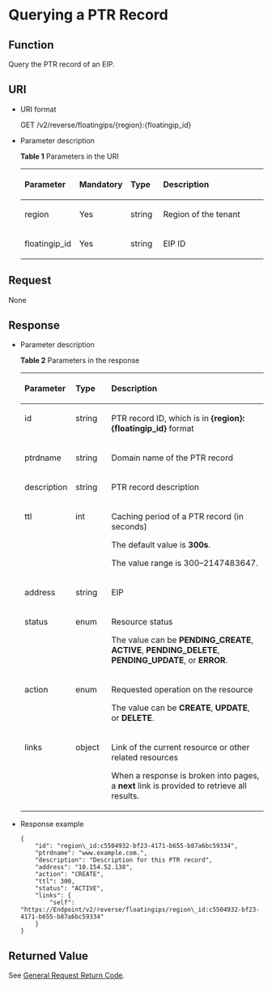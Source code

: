 # Querying a PTR Record<a name="EN-US_TOPIC_0042318614"></a>

## Function<a name="section18389930"></a>

Query the PTR record of an EIP.

## URI<a name="section31291646"></a>

-   URI format

    GET /v2/reverse/floatingips/\{region\}:\{floatingip\_id\}

-   Parameter description

    **Table  1**  Parameters in the URI

    <a name="table21421675"></a><table><thead align="left"><tr id="en-us_topic_0042318613_row3442661918149"><th class="cellrowborder" valign="top" width="20.380000000000003%" id="mcps1.2.5.1.1"><p id="en-us_topic_0042318613_p3709279118149"><a name="en-us_topic_0042318613_p3709279118149"></a><a name="en-us_topic_0042318613_p3709279118149"></a><strong id="en-us_topic_0042318613_b162774213314533"><a name="en-us_topic_0042318613_b162774213314533"></a><a name="en-us_topic_0042318613_b162774213314533"></a>Parameter</strong></p>
    </th>
    <th class="cellrowborder" valign="top" width="19.439999999999998%" id="mcps1.2.5.1.2"><p id="en-us_topic_0042318613_p5172606218149"><a name="en-us_topic_0042318613_p5172606218149"></a><a name="en-us_topic_0042318613_p5172606218149"></a><strong id="en-us_topic_0042318613_b593421527191713"><a name="en-us_topic_0042318613_b593421527191713"></a><a name="en-us_topic_0042318613_b593421527191713"></a>Mandatory</strong></p>
    </th>
    <th class="cellrowborder" valign="top" width="13.59%" id="mcps1.2.5.1.3"><p id="en-us_topic_0042318613_p2906151418149"><a name="en-us_topic_0042318613_p2906151418149"></a><a name="en-us_topic_0042318613_p2906151418149"></a><strong id="en-us_topic_0042318613_b84235270619112"><a name="en-us_topic_0042318613_b84235270619112"></a><a name="en-us_topic_0042318613_b84235270619112"></a>Type</strong></p>
    </th>
    <th class="cellrowborder" valign="top" width="46.589999999999996%" id="mcps1.2.5.1.4"><p id="en-us_topic_0042318613_p517246718149"><a name="en-us_topic_0042318613_p517246718149"></a><a name="en-us_topic_0042318613_p517246718149"></a><strong id="en-us_topic_0042318613_b842352706112423"><a name="en-us_topic_0042318613_b842352706112423"></a><a name="en-us_topic_0042318613_b842352706112423"></a>Description</strong></p>
    </th>
    </tr>
    </thead>
    <tbody><tr id="en-us_topic_0042318613_row1631668818149"><td class="cellrowborder" valign="top" width="20.380000000000003%" headers="mcps1.2.5.1.1 "><p id="en-us_topic_0042318613_p4658337018149"><a name="en-us_topic_0042318613_p4658337018149"></a><a name="en-us_topic_0042318613_p4658337018149"></a>region</p>
    </td>
    <td class="cellrowborder" valign="top" width="19.439999999999998%" headers="mcps1.2.5.1.2 "><p id="en-us_topic_0042318613_p1515661618149"><a name="en-us_topic_0042318613_p1515661618149"></a><a name="en-us_topic_0042318613_p1515661618149"></a>Yes</p>
    </td>
    <td class="cellrowborder" valign="top" width="13.59%" headers="mcps1.2.5.1.3 "><p id="en-us_topic_0042318613_p1972638718149"><a name="en-us_topic_0042318613_p1972638718149"></a><a name="en-us_topic_0042318613_p1972638718149"></a>string</p>
    </td>
    <td class="cellrowborder" valign="top" width="46.589999999999996%" headers="mcps1.2.5.1.4 "><p id="en-us_topic_0042318613_p5433349018149"><a name="en-us_topic_0042318613_p5433349018149"></a><a name="en-us_topic_0042318613_p5433349018149"></a>Region of the tenant</p>
    </td>
    </tr>
    <tr id="en-us_topic_0042318613_row1923936518149"><td class="cellrowborder" valign="top" width="20.380000000000003%" headers="mcps1.2.5.1.1 "><p id="en-us_topic_0042318613_p1488470218149"><a name="en-us_topic_0042318613_p1488470218149"></a><a name="en-us_topic_0042318613_p1488470218149"></a>floatingip_id</p>
    </td>
    <td class="cellrowborder" valign="top" width="19.439999999999998%" headers="mcps1.2.5.1.2 "><p id="en-us_topic_0042318613_p6481017518149"><a name="en-us_topic_0042318613_p6481017518149"></a><a name="en-us_topic_0042318613_p6481017518149"></a>Yes</p>
    </td>
    <td class="cellrowborder" valign="top" width="13.59%" headers="mcps1.2.5.1.3 "><p id="en-us_topic_0042318613_p1513281718149"><a name="en-us_topic_0042318613_p1513281718149"></a><a name="en-us_topic_0042318613_p1513281718149"></a>string</p>
    </td>
    <td class="cellrowborder" valign="top" width="46.589999999999996%" headers="mcps1.2.5.1.4 "><p id="en-us_topic_0042318613_p1779865118149"><a name="en-us_topic_0042318613_p1779865118149"></a><a name="en-us_topic_0042318613_p1779865118149"></a>EIP ID</p>
    </td>
    </tr>
    </tbody>
    </table>


## Request<a name="section13189358"></a>

None

## Response<a name="section51595365"></a>

-   Parameter description

    **Table  2**  Parameters in the response

    <a name="table28278595"></a><table><thead align="left"><tr id="en-us_topic_0042318613_row5725206118456"><th class="cellrowborder" valign="top" width="18.37%" id="mcps1.2.4.1.1"><p id="en-us_topic_0042318613_p690539418456"><a name="en-us_topic_0042318613_p690539418456"></a><a name="en-us_topic_0042318613_p690539418456"></a><strong id="en-us_topic_0042318613_b162774213314533_1"><a name="en-us_topic_0042318613_b162774213314533_1"></a><a name="en-us_topic_0042318613_b162774213314533_1"></a>Parameter</strong></p>
    </th>
    <th class="cellrowborder" valign="top" width="14.87%" id="mcps1.2.4.1.2"><p id="en-us_topic_0042318613_p2246606418456"><a name="en-us_topic_0042318613_p2246606418456"></a><a name="en-us_topic_0042318613_p2246606418456"></a><strong id="en-us_topic_0042318613_b84235270619112_1"><a name="en-us_topic_0042318613_b84235270619112_1"></a><a name="en-us_topic_0042318613_b84235270619112_1"></a>Type</strong></p>
    </th>
    <th class="cellrowborder" valign="top" width="66.75999999999999%" id="mcps1.2.4.1.3"><p id="en-us_topic_0042318613_p781187018456"><a name="en-us_topic_0042318613_p781187018456"></a><a name="en-us_topic_0042318613_p781187018456"></a><strong id="en-us_topic_0042318613_b842352706112423_1"><a name="en-us_topic_0042318613_b842352706112423_1"></a><a name="en-us_topic_0042318613_b842352706112423_1"></a>Description</strong></p>
    </th>
    </tr>
    </thead>
    <tbody><tr id="en-us_topic_0042318613_row2878170018456"><td class="cellrowborder" valign="top" width="18.37%" headers="mcps1.2.4.1.1 "><p id="en-us_topic_0042318613_p4961636318456"><a name="en-us_topic_0042318613_p4961636318456"></a><a name="en-us_topic_0042318613_p4961636318456"></a>id</p>
    </td>
    <td class="cellrowborder" valign="top" width="14.87%" headers="mcps1.2.4.1.2 "><p id="en-us_topic_0042318613_p5950245818456"><a name="en-us_topic_0042318613_p5950245818456"></a><a name="en-us_topic_0042318613_p5950245818456"></a>string</p>
    </td>
    <td class="cellrowborder" valign="top" width="66.75999999999999%" headers="mcps1.2.4.1.3 "><p id="en-us_topic_0042318613_p5496981818456"><a name="en-us_topic_0042318613_p5496981818456"></a><a name="en-us_topic_0042318613_p5496981818456"></a>PTR record ID, which is in <strong id="en-us_topic_0042318613_b842352706151833"><a name="en-us_topic_0042318613_b842352706151833"></a><a name="en-us_topic_0042318613_b842352706151833"></a>{region}:{floatingip_id}</strong> format</p>
    </td>
    </tr>
    <tr id="en-us_topic_0042318613_row3274940018456"><td class="cellrowborder" valign="top" width="18.37%" headers="mcps1.2.4.1.1 "><p id="en-us_topic_0042318613_p3545576918456"><a name="en-us_topic_0042318613_p3545576918456"></a><a name="en-us_topic_0042318613_p3545576918456"></a>ptrdname</p>
    </td>
    <td class="cellrowborder" valign="top" width="14.87%" headers="mcps1.2.4.1.2 "><p id="en-us_topic_0042318613_p5334507918456"><a name="en-us_topic_0042318613_p5334507918456"></a><a name="en-us_topic_0042318613_p5334507918456"></a>string</p>
    </td>
    <td class="cellrowborder" valign="top" width="66.75999999999999%" headers="mcps1.2.4.1.3 "><p id="en-us_topic_0042318613_p2598415318456"><a name="en-us_topic_0042318613_p2598415318456"></a><a name="en-us_topic_0042318613_p2598415318456"></a>Domain name of the PTR record</p>
    </td>
    </tr>
    <tr id="en-us_topic_0042318613_row3253079218456"><td class="cellrowborder" valign="top" width="18.37%" headers="mcps1.2.4.1.1 "><p id="en-us_topic_0042318613_p1774845918456"><a name="en-us_topic_0042318613_p1774845918456"></a><a name="en-us_topic_0042318613_p1774845918456"></a>description</p>
    </td>
    <td class="cellrowborder" valign="top" width="14.87%" headers="mcps1.2.4.1.2 "><p id="en-us_topic_0042318613_p2833911218456"><a name="en-us_topic_0042318613_p2833911218456"></a><a name="en-us_topic_0042318613_p2833911218456"></a>string</p>
    </td>
    <td class="cellrowborder" valign="top" width="66.75999999999999%" headers="mcps1.2.4.1.3 "><p id="en-us_topic_0042318613_p1376672518456"><a name="en-us_topic_0042318613_p1376672518456"></a><a name="en-us_topic_0042318613_p1376672518456"></a>PTR record description</p>
    </td>
    </tr>
    <tr id="en-us_topic_0042318613_row5679166318456"><td class="cellrowborder" valign="top" width="18.37%" headers="mcps1.2.4.1.1 "><p id="en-us_topic_0042318613_p3672198418456"><a name="en-us_topic_0042318613_p3672198418456"></a><a name="en-us_topic_0042318613_p3672198418456"></a>ttl</p>
    </td>
    <td class="cellrowborder" valign="top" width="14.87%" headers="mcps1.2.4.1.2 "><p id="en-us_topic_0042318613_p2169069318456"><a name="en-us_topic_0042318613_p2169069318456"></a><a name="en-us_topic_0042318613_p2169069318456"></a>int</p>
    </td>
    <td class="cellrowborder" valign="top" width="66.75999999999999%" headers="mcps1.2.4.1.3 "><p id="en-us_topic_0042318613_p65120323151724"><a name="en-us_topic_0042318613_p65120323151724"></a><a name="en-us_topic_0042318613_p65120323151724"></a>Caching period of a PTR record (in seconds)</p>
    <p id="en-us_topic_0042318613_p1211568618456"><a name="en-us_topic_0042318613_p1211568618456"></a><a name="en-us_topic_0042318613_p1211568618456"></a>The default value is <strong id="en-us_topic_0042318613_b766716615417"><a name="en-us_topic_0042318613_b766716615417"></a><a name="en-us_topic_0042318613_b766716615417"></a>300s</strong>.</p>
    <p id="en-us_topic_0042318613_p4184654118456"><a name="en-us_topic_0042318613_p4184654118456"></a><a name="en-us_topic_0042318613_p4184654118456"></a>The value range is 300–2147483647.</p>
    </td>
    </tr>
    <tr id="en-us_topic_0042318613_row3412662318456"><td class="cellrowborder" valign="top" width="18.37%" headers="mcps1.2.4.1.1 "><p id="en-us_topic_0042318613_p1279309418456"><a name="en-us_topic_0042318613_p1279309418456"></a><a name="en-us_topic_0042318613_p1279309418456"></a>address</p>
    </td>
    <td class="cellrowborder" valign="top" width="14.87%" headers="mcps1.2.4.1.2 "><p id="en-us_topic_0042318613_p2960772218456"><a name="en-us_topic_0042318613_p2960772218456"></a><a name="en-us_topic_0042318613_p2960772218456"></a>string</p>
    </td>
    <td class="cellrowborder" valign="top" width="66.75999999999999%" headers="mcps1.2.4.1.3 "><p id="en-us_topic_0042318613_p4941528218456"><a name="en-us_topic_0042318613_p4941528218456"></a><a name="en-us_topic_0042318613_p4941528218456"></a>EIP</p>
    </td>
    </tr>
    <tr id="en-us_topic_0042318613_row4208435918456"><td class="cellrowborder" valign="top" width="18.37%" headers="mcps1.2.4.1.1 "><p id="en-us_topic_0042318613_p5338995318456"><a name="en-us_topic_0042318613_p5338995318456"></a><a name="en-us_topic_0042318613_p5338995318456"></a>status</p>
    </td>
    <td class="cellrowborder" valign="top" width="14.87%" headers="mcps1.2.4.1.2 "><p id="en-us_topic_0042318613_p2961896418456"><a name="en-us_topic_0042318613_p2961896418456"></a><a name="en-us_topic_0042318613_p2961896418456"></a>enum</p>
    </td>
    <td class="cellrowborder" valign="top" width="66.75999999999999%" headers="mcps1.2.4.1.3 "><p id="en-us_topic_0042318613_p5032586318456"><a name="en-us_topic_0042318613_p5032586318456"></a><a name="en-us_topic_0042318613_p5032586318456"></a>Resource status</p>
    <p id="en-us_topic_0042318613_p55721846144628"><a name="en-us_topic_0042318613_p55721846144628"></a><a name="en-us_topic_0042318613_p55721846144628"></a>The value can be <strong id="en-us_topic_0042318613_b84235270695628"><a name="en-us_topic_0042318613_b84235270695628"></a><a name="en-us_topic_0042318613_b84235270695628"></a>PENDING_CREATE</strong>, <strong id="en-us_topic_0042318613_b84235270695635"><a name="en-us_topic_0042318613_b84235270695635"></a><a name="en-us_topic_0042318613_b84235270695635"></a>ACTIVE</strong>, <strong id="en-us_topic_0042318613_b84235270695643"><a name="en-us_topic_0042318613_b84235270695643"></a><a name="en-us_topic_0042318613_b84235270695643"></a>PENDING_DELETE</strong>, <strong id="en-us_topic_0042318613_b842352706141041"><a name="en-us_topic_0042318613_b842352706141041"></a><a name="en-us_topic_0042318613_b842352706141041"></a>PENDING_UPDATE</strong>, or <strong id="en-us_topic_0042318613_b84235270695650"><a name="en-us_topic_0042318613_b84235270695650"></a><a name="en-us_topic_0042318613_b84235270695650"></a>ERROR</strong>.</p>
    </td>
    </tr>
    <tr id="en-us_topic_0042318613_row4986307418456"><td class="cellrowborder" valign="top" width="18.37%" headers="mcps1.2.4.1.1 "><p id="en-us_topic_0042318613_p1237719818456"><a name="en-us_topic_0042318613_p1237719818456"></a><a name="en-us_topic_0042318613_p1237719818456"></a>action</p>
    </td>
    <td class="cellrowborder" valign="top" width="14.87%" headers="mcps1.2.4.1.2 "><p id="en-us_topic_0042318613_p6302897818456"><a name="en-us_topic_0042318613_p6302897818456"></a><a name="en-us_topic_0042318613_p6302897818456"></a>enum</p>
    </td>
    <td class="cellrowborder" valign="top" width="66.75999999999999%" headers="mcps1.2.4.1.3 "><p id="en-us_topic_0042318613_p507362318456"><a name="en-us_topic_0042318613_p507362318456"></a><a name="en-us_topic_0042318613_p507362318456"></a>Requested operation on the resource</p>
    <p id="en-us_topic_0042318613_p9217462145017"><a name="en-us_topic_0042318613_p9217462145017"></a><a name="en-us_topic_0042318613_p9217462145017"></a>The value can be <strong id="en-us_topic_0042318613_b842352706141356"><a name="en-us_topic_0042318613_b842352706141356"></a><a name="en-us_topic_0042318613_b842352706141356"></a>CREATE</strong>, <strong id="en-us_topic_0042318613_b84235270614144"><a name="en-us_topic_0042318613_b84235270614144"></a><a name="en-us_topic_0042318613_b84235270614144"></a>UPDATE</strong>, or <strong id="en-us_topic_0042318613_b84235270614146"><a name="en-us_topic_0042318613_b84235270614146"></a><a name="en-us_topic_0042318613_b84235270614146"></a>DELETE</strong>.</p>
    </td>
    </tr>
    <tr id="en-us_topic_0042318613_row831034118456"><td class="cellrowborder" valign="top" width="18.37%" headers="mcps1.2.4.1.1 "><p id="en-us_topic_0042318613_p204899518456"><a name="en-us_topic_0042318613_p204899518456"></a><a name="en-us_topic_0042318613_p204899518456"></a>links</p>
    </td>
    <td class="cellrowborder" valign="top" width="14.87%" headers="mcps1.2.4.1.2 "><p id="en-us_topic_0042318613_p3175087318456"><a name="en-us_topic_0042318613_p3175087318456"></a><a name="en-us_topic_0042318613_p3175087318456"></a>object</p>
    </td>
    <td class="cellrowborder" valign="top" width="66.75999999999999%" headers="mcps1.2.4.1.3 "><p id="en-us_topic_0042318613_p2168392018456"><a name="en-us_topic_0042318613_p2168392018456"></a><a name="en-us_topic_0042318613_p2168392018456"></a>Link of the current resource or other related resources</p>
    <p id="en-us_topic_0042318613_p6093755518456"><a name="en-us_topic_0042318613_p6093755518456"></a><a name="en-us_topic_0042318613_p6093755518456"></a>When a response is broken into pages, a <strong id="en-us_topic_0042318613_b84235270695245"><a name="en-us_topic_0042318613_b84235270695245"></a><a name="en-us_topic_0042318613_b84235270695245"></a>next</strong> link is provided to retrieve all results.</p>
    </td>
    </tr>
    </tbody>
    </table>


-   Response example

    ```
    {
        "id": "region\_id:c5504932-bf23-4171-b655-b87a6bc59334",
        "ptrdname": "www.example.com.",
        "description": "Description for this PTR record",
        "address": "10.154.52.138",
        "action": "CREATE",
        "ttl": 300,
        "status": "ACTIVE",
        "links": {
            "self": "https://Endpoint/v2/reverse/floatingips/region\_id:c5504932-bf23-4171-b655-b87a6bc59334"
        }
    }
    ```


## **Returned Value**<a name="section61705107"></a>

See  [General Request Return Code](general-request-return-code.md).


